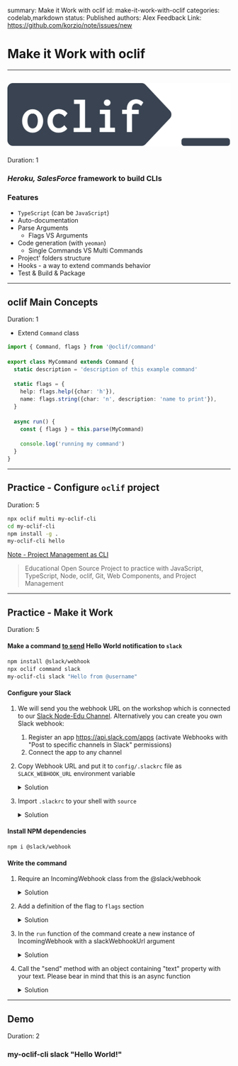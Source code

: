summary: Make it Work with oclif
id: make-it-work-with-oclif
categories: codelab,markdown
status: Published 
authors: Alex
Feedback Link: https://github.com/korzio/note/issues/new

# Make it Work with oclif

---

## [![node](assets/oclif.png)](https://oclif.io/)
Duration: 1

### *Heroku, SalesForce* framework to build CLIs

### Features

- `TypeScript` (can be `JavaScript`)
- Auto-documentation
- Parse Arguments
  - Flags VS Arguments
- Code generation (with `yeoman`)
  - Single Commands VS Multi Commands
- Project' folders structure
- Hooks - a way to extend commands behavior
- Test & Build & Package

---

## oclif Main Concepts
Duration: 1

- Extend `Command` class

```ts
import { Command, flags } from '@oclif/command'

export class MyCommand extends Command {
  static description = 'description of this example command'

  static flags = {
    help: flags.help({char: 'h'}),
    name: flags.string({char: 'n', description: 'name to print'}),
  }

  async run() {
    const { flags } = this.parse(MyCommand)

    console.log('running my command')
  }
}
```

---

## Practice - Configure `oclif` project
Duration: 5

```bash
npx oclif multi my-oclif-cli
cd my-oclif-cli
npm install -g .
my-oclif-cli hello
```

[Note - Project Management as CLI](https://github.com/korzio/note)

> Educational Open Source Project to practice with JavaScript, TypeScript, Node, oclif, Git, Web Components, and Project Management

---

## Practice - Make it Work
Duration: 5

#### Make a command [to send](https://www.npmjs.com/package/@slack/webhook) Hello World notification to `slack` 

```bash
npm install @slack/webhook
npx oclif command slack
my-oclif-cli slack "Hello from @username"
```

#### Configure your Slack
1. We will send you the webhook URL on the workshop which is connected to our [Slack Node-Edu Channel](https://join.slack.com/t/note-edu/shared_invite/enQtNzM5NDU3MDUzMDE0LWQwNjFmZDc0NzYwOTBhZDczNDUwZTM0ZDM2NGZhOTNlOWVlMWM4M2I1YmQyOWZiNWMzMGY0ODRmOWVmYzZiNDg). Alternatively you can create you own Slack webhook:
    1. Register an app https://api.slack.com/apps (activate Webhooks with "Post to specific channels in Slack" permissions)
    2. Connect the app to any channel

1. Copy Webhook URL and put it to `config/.slackrc` file as `SLACK_WEBHOOK_URL` environment variable
    <details>
      <summary>Solution</summary>
    
      ```bash
      export SLACK_WEBHOOK_URL=https://hooks.slack.com/services/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
      ```
    </details>
    
1. Import `.slackrc` to your shell with `source`
    <details>
      <summary>Solution</summary>
    
      ```bash
      source config/.slackrc
      ```
    </details>


#### Install NPM dependencies
```bash
npm i @slack/webhook

```

#### Write the command
1. Require an IncomingWebhook class from the @slack/webhook
    <details>
      <summary>Solution</summary>
    
      ```ts
      import { IncomingWebhook } from '@slack/webhook'
      ```
    </details>

1. Add a definition of the flag to `flags` section
    <details>
      <summary>Solution</summary>
    
      ```ts
      slackWebhookUrl: flags.string({
        env: 'SLACK_WEBHOOK_URL',
        required: true
      })
      ```
    </details>
    
1. In the `run` function of the command create a new instance of IncomingWebhook with a slackWebhookUrl argument
    <details>
      <summary>Solution</summary>
    
      ```ts
      const webhook = new IncomingWebhook(flags.slackWebhookUrl)
      ```
    </details>
    
1. Call the "send" method with an object containing "text" property with your text. Please bear in mind that this is an async function
    <details>
      <summary>Solution</summary>
    
      ```ts
      await webhook.send({ text: 'Hello from @username' })
      ```
    </details>

---

## Demo

Duration: 2

### my-oclif-cli slack "Hello World!"
